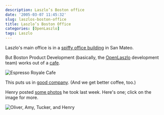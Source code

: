 ```yaml
---
description: Laszlo’s Boston office
date: '2005-03-07 11:45:32'
slug: laszlos-boston-office
title: Laszlo’s Boston Office
categories: [OpenLaszlo]
tags: Laszlo
---
```


Laszlo's main office is in a [spiffy office building](http://www.laszlosystems.com/company/contact/) in San Mateo.

But Boston Product Development (basically, the [OpenLaszlo](http://openlaszlo.org) development team) works out of a [cafe](http://www.espressoroyale.com/).

![Espresso Royale Cafe](https://osteele.com/images/2005/er.jpg)

This puts us in [good company](http://www.wired.com/news/mac/0,2125,66276,00.html).  (And we get better coffee, too.)

Henry posted [some photos](http://niftykeen.blogspot.com/2005_03_01_niftykeen_archive.html) he took last week.  Here's one; click on the image for more.

![Oliver, Amy, Tucker, and Henry]({{image_url}}/2005/inside-er.jpg)
